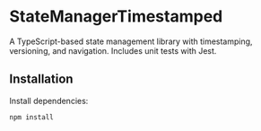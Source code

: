 # StateManagerTimestamped

A TypeScript-based state management library with timestamping, versioning, and navigation. Includes unit tests with Jest.

## Installation

Install dependencies:

```bash
npm install
